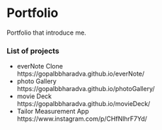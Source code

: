 <h1>Portfolio</h1>
<p>Portfolio that introduce me.</p>
<h3>List of projects</h3>
<ul>
  <li>everNote Clone</li>
  https://gopalbbharadva.github.io/everNote/
  <li>photo Gallery</li>
  https://gopalbbharadva.github.io/photoGallery/
  <li>movie Deck</li>
  https://gopalbbharadva.github.io/movieDeck/
  <li>Tailor Measurement App</li>
  https://www.instagram.com/p/CHfNlhrF7Yd/
</ul>

